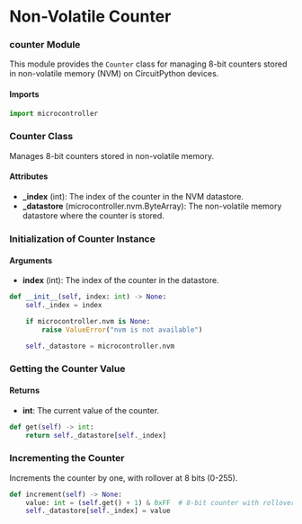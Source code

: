 # Non-Volatile Counter

### counter Module
This module provides the `Counter` class for managing 8-bit counters stored in non-volatile memory (NVM) on CircuitPython devices.

#### Imports
```py title="counter.py"
import microcontroller
```

### Counter Class
Manages 8-bit counters stored in non-volatile memory.

#### Attributes
- **_index** (int): The index of the counter in the NVM datastore.
- **_datastore** (microcontroller.nvm.ByteArray): The non-volatile memory datastore where the counter is stored.

### Initialization of Counter Instance

#### Arguments
- **index** (int): The index of the counter in the datastore.

```py title="counter.py"
def __init__(self, index: int) -> None:
    self._index = index

    if microcontroller.nvm is None:
        raise ValueError("nvm is not available")

    self._datastore = microcontroller.nvm
```

### Getting the Counter Value

#### Returns
- **int**: The current value of the counter.

```py title="counter.py"
def get(self) -> int:
    return self._datastore[self._index]
```

### Incrementing the Counter

Increments the counter by one, with rollover at 8 bits (0-255).

```py title="counter.py"
def increment(self) -> None:
    value: int = (self.get() + 1) & 0xFF  # 8-bit counter with rollover
    self._datastore[self._index] = value
```
